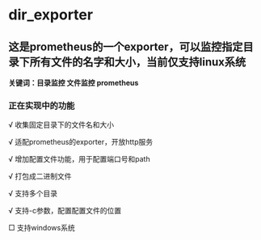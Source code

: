 # dir_exporter
## 这是prometheus的一个exporter，可以监控指定目录下所有文件的名字和大小，当前仅支持linux系统

**关键词：目录监控 文件监控 prometheus**

### 正在实现中的功能
√ 收集固定目录下的文件名和大小

√ 适配prometheus的exporter，开放http服务

√ 增加配置文件功能，用于配置端口号和path

√ 打包成二进制文件

√ 支持多个目录

√ 支持-c参数，配置配置文件的位置

□ 支持windows系统